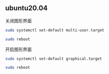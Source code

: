 ## ubuntu20.04

关闭图形界面

```bash
sudo systemctl set-default multi-user.target

sudo reboot
```

开启图形界面

```bash
sudo systemctl set-default graphical.target

sudo reboot
```
